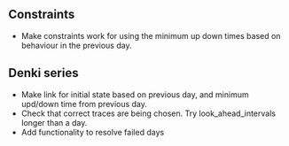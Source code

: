 ## Constraints
* Make constraints work for using the minimum up down times based on behaviour in the previous day.

## Denki series
* Make link for initial state based on previous day, and minimum upd/down time from previous day.
* Check that correct traces are being chosen. Try look_ahead_intervals longer than a day. 
* Add functionality to resolve failed days
